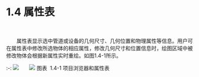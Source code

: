# 1.4 属性表
<br/>

&emsp;&emsp;属性表显示选中管道或设备的几何尺寸、几何位置和物理属性等信息。用户可在属性表中修改所选物体的相应属性，修改几何尺寸和位置信息时，绘图区域中被修改物体会根据新属性实时重绘。如图1.4-1所示。
<br/>

:-: ![](images/7.png)&emsp;&emsp;![](images/8.png)
图表  1.4-1 项目浏览器和属性表

<br/>
